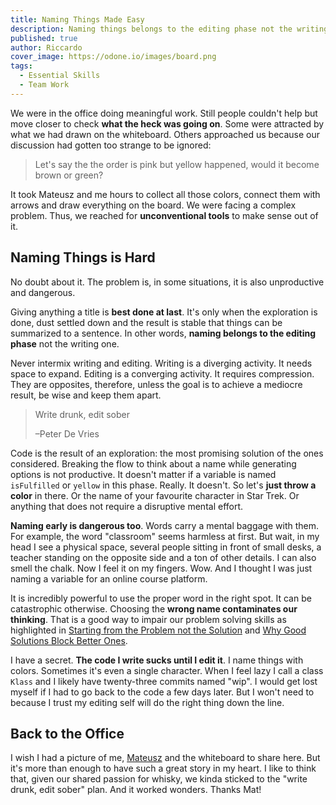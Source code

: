 ```yaml
---
title: Naming Things Made Easy
description: Naming things belongs to the editing phase not the writing one. Doing it too early is unproductive and dangerous. Here's why and how to fix it easily.
published: true
author: Riccardo
cover_image: https://odone.io/images/board.png
tags:
  - Essential Skills
  - Team Work
---
```


We were in the office doing meaningful work. Still people couldn't help but move closer to check **what the heck was going on**. Some were attracted by what we had drawn on the whiteboard. Others approached us because our discussion had gotten too strange to be ignored:

> Let's say the the order is pink but yellow happened, would it become brown or green?

It took Mateusz and me hours to collect all those colors, connect them with arrows and draw everything on the board. We were facing a complex problem. Thus, we reached for **unconventional tools** to make sense out of it.

## Naming Things is Hard

No doubt about it. The problem is, in some situations, it is also unproductive and dangerous.

Giving anything a title is **best done at last**. It's only when the exploration is done, dust settled down and the result is stable that things can be summarized to a sentence. In other words, **naming belongs to the editing phase** not the writing one.

Never intermix writing and editing. Writing is a diverging activity. It needs space to expand. Editing is a converging activity. It requires compression. They are opposites, therefore, unless the goal is to achieve a mediocre result, be wise and keep them apart.

> Write drunk, edit sober
>
> –Peter De Vries

Code is the result of an exploration: the most promising solution of the ones considered. Breaking the flow to think about a name while generating options is not productive. It doesn't matter if a variable is named `isFulfilled` or `yellow` in this phase. Really. It doesn't. So let's **just throw a color** in there. Or the name of your favourite character in Star Trek. Or anything that does not require a disruptive mental effort.

**Naming early is dangerous too**. Words carry a mental baggage with them. For example, the word "classroom" seems harmless at first. But wait, in my head I see a physical space, several people sitting in front of small desks, a teacher standing on the opposite side and a ton of other details. I can also smell the chalk. Now I feel it on my fingers. Wow. And I thought I was just naming a variable for an online course platform.

It is incredibly powerful to use the proper word in the right spot. It can be catastrophic otherwise. Choosing the **wrong name contaminates our thinking**. That is a good way to impair our problem solving skills as highlighted in [Starting from the Problem not the Solution](https://odone.io/posts/2020-06-19-starting-from-the-problem-not-the-solution.html) and [Why Good Solutions Block Better Ones](https://odone.io/posts/2020-06-26-why-good-solutions-block-better-ones.html).

I have a secret. **The code I write sucks until I edit it**. I name things with colors. Sometimes it's even a single character. When I feel lazy I call a class `Klass` and I likely have twenty-three commits named "wip". I would get lost myself if I had to go back to the code a few days later. But I won't need to because I trust my editing self will do the right thing down the line.

## Back to the Office

I wish I had a picture of me, [Mateusz](https://www.linkedin.com/in/luterek/) and the whiteboard to share here. But it's more than enough to have such a great story in my heart. I like to think that, given our shared passion for whisky, we kinda sticked to the "write drunk, edit sober" plan. And it worked wonders. Thanks Mat!
